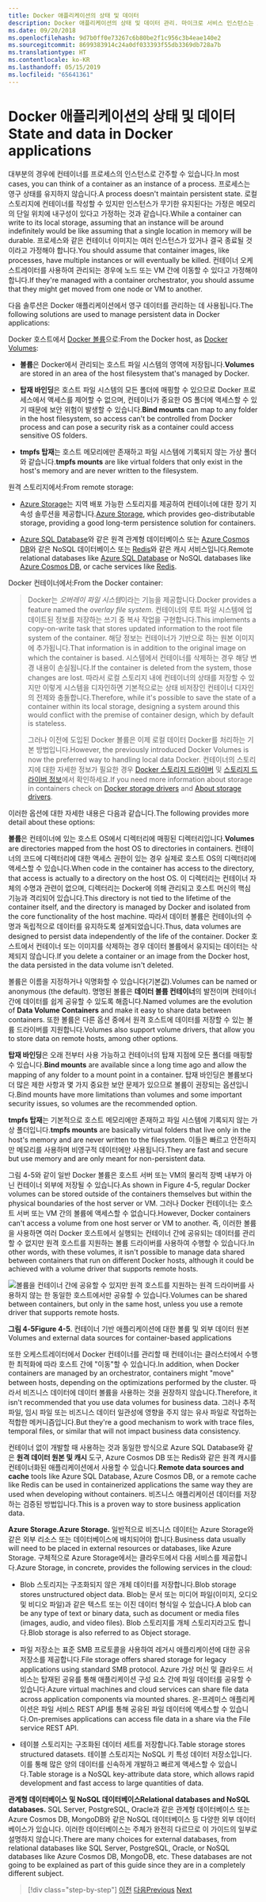 ```yaml
---
title: Docker 애플리케이션의 상태 및 데이터
description: Docker 애플리케이션의 상태 및 데이터 관리. 마이크로 서비스 인스턴스는 소모용(그러나 데이터는 아님)이며 마이크로 서비스로 이를 처리하는 방법입니다.
ms.date: 09/20/2018
ms.openlocfilehash: 9d7b0ff0e73267c6b80be2f1c956c3b4eae140e2
ms.sourcegitcommit: 8699383914c24a0df033393f55db3369db728a7b
ms.translationtype: HT
ms.contentlocale: ko-KR
ms.lasthandoff: 05/15/2019
ms.locfileid: "65641361"
---
```

# <a name="state-and-data-in-docker-applications"></a><span data-ttu-id="03902-104">Docker 애플리케이션의 상태 및 데이터</span><span class="sxs-lookup"><span data-stu-id="03902-104">State and data in Docker applications</span></span>

<span data-ttu-id="03902-105">대부분의 경우에 컨테이너를 프로세스의 인스턴스로 간주할 수 있습니다.</span><span class="sxs-lookup"><span data-stu-id="03902-105">In most cases, you can think of a container as an instance of a process.</span></span> <span data-ttu-id="03902-106">프로세스는 영구 상태를 유지하지 않습니다.</span><span class="sxs-lookup"><span data-stu-id="03902-106">A process doesn't maintain persistent state.</span></span> <span data-ttu-id="03902-107">로컬 스토리지에 컨테이너를 작성할 수 있지만 인스턴스가 무기한 유지된다는 가정은 메모리의 단일 위치에 내구성이 있다고 가정하는 것과 같습니다.</span><span class="sxs-lookup"><span data-stu-id="03902-107">While a container can write to its local storage, assuming that an instance will be around indefinitely would be like assuming that a single location in memory will be durable.</span></span> <span data-ttu-id="03902-108">프로세스와 같은 컨테이너 이미지는 여러 인스턴스가 있거나 결국 종료될 것이라고 가정해야 합니다.</span><span class="sxs-lookup"><span data-stu-id="03902-108">You should assume that container images, like processes, have multiple instances or will eventually be killed.</span></span> <span data-ttu-id="03902-109">컨테이너 오케스트레이터를 사용하여 관리되는 경우에 노드 또는 VM 간에 이동할 수 있다고 가정해야 합니다.</span><span class="sxs-lookup"><span data-stu-id="03902-109">If they're managed with a container orchestrator, you should assume that they might get moved from one node or VM to another.</span></span>

<span data-ttu-id="03902-110">다음 솔루션은 Docker 애플리케이션에서 영구 데이터를 관리하는 데 사용됩니다.</span><span class="sxs-lookup"><span data-stu-id="03902-110">The following solutions are used to manage persistent data in Docker applications:</span></span>

<span data-ttu-id="03902-111">Docker 호스트에서 [Docker 볼륨](https://docs.docker.com/engine/admin/volumes/)으로:</span><span class="sxs-lookup"><span data-stu-id="03902-111">From the Docker host, as [Docker Volumes](https://docs.docker.com/engine/admin/volumes/):</span></span>

- <span data-ttu-id="03902-112">**볼륨**은 Docker에서 관리되는 호스트 파일 시스템의 영역에 저장됩니다.</span><span class="sxs-lookup"><span data-stu-id="03902-112">**Volumes** are stored in an area of the host filesystem that's managed by Docker.</span></span>

- <span data-ttu-id="03902-113">**탑재 바인딩**은 호스트 파일 시스템의 모든 폴더에 매핑할 수 있으므로 Docker 프로세스에서 액세스를 제어할 수 없으며, 컨테이너가 중요한 OS 폴더에 액세스할 수 있기 때문에 보안 위험이 발생할 수 있습니다.</span><span class="sxs-lookup"><span data-stu-id="03902-113">**Bind mounts** can map to any folder in the host filesystem, so access can't be controlled from Docker process and can pose a security risk as a container could access sensitive OS folders.</span></span>

- <span data-ttu-id="03902-114">**tmpfs 탑재**는 호스트 메모리에만 존재하고 파일 시스템에 기록되지 않는 가상 폴더와 같습니다.</span><span class="sxs-lookup"><span data-stu-id="03902-114">**tmpfs mounts** are like virtual folders that only exist in the host's memory and are never written to the filesystem.</span></span>

<span data-ttu-id="03902-115">원격 스토리지에서:</span><span class="sxs-lookup"><span data-stu-id="03902-115">From remote storage:</span></span>

- <span data-ttu-id="03902-116">[Azure Storage](https://azure.microsoft.com/documentation/services/storage/)는 지역 배포 가능한 스토리지를 제공하여 컨테이너에 대한 장기 지속성 솔루션을 제공합니다.</span><span class="sxs-lookup"><span data-stu-id="03902-116">[Azure Storage](https://azure.microsoft.com/documentation/services/storage/), which provides geo-distributable storage, providing a good long-term persistence solution for containers.</span></span>

- <span data-ttu-id="03902-117">[Azure SQL Database](https://azure.microsoft.com/services/sql-database/)와 같은 원격 관계형 데이터베이스 또는 [Azure Cosmos DB](https://docs.microsoft.com/azure/cosmos-db/introduction)와 같은 NoSQL 데이터베이스 또는 [Redis](https://redis.io/)와 같은 캐시 서비스입니다.</span><span class="sxs-lookup"><span data-stu-id="03902-117">Remote relational databases like [Azure SQL Database](https://azure.microsoft.com/services/sql-database/) or NoSQL databases like [Azure Cosmos DB](https://docs.microsoft.com/azure/cosmos-db/introduction), or cache services like [Redis](https://redis.io/).</span></span>

<span data-ttu-id="03902-118">Docker 컨테이너에서:</span><span class="sxs-lookup"><span data-stu-id="03902-118">From the Docker container:</span></span>

> <span data-ttu-id="03902-119">Docker는 *오버레이 파일 시스템*이라는 기능을 제공합니다.</span><span class="sxs-lookup"><span data-stu-id="03902-119">Docker provides a feature named the *overlay file system*.</span></span> <span data-ttu-id="03902-120">컨테이너의 루트 파일 시스템에 업데이트된 정보를 저장하는 쓰기 중 복사 작업을 구현합니다.</span><span class="sxs-lookup"><span data-stu-id="03902-120">This implements a copy-on-write task that stores updated information to the root file system of the container.</span></span> <span data-ttu-id="03902-121">해당 정보는 컨테이너가 기반으로 하는 원본 이미지에 추가됩니다.</span><span class="sxs-lookup"><span data-stu-id="03902-121">That information is in addition to the original image on which the container is based.</span></span> <span data-ttu-id="03902-122">시스템에서 컨테이너를 삭제하는 경우 해당 변경 내용이 손실됩니다.</span><span class="sxs-lookup"><span data-stu-id="03902-122">If the container is deleted from the system, those changes are lost.</span></span> <span data-ttu-id="03902-123">따라서 로컬 스토리지 내에 컨테이너의 상태를 저장할 수 있지만 이렇게 시스템을 디자인하면 기본적으로는 상태 비저장인 컨테이너 디자인의 전제와 충돌합니다.</span><span class="sxs-lookup"><span data-stu-id="03902-123">Therefore, while it's possible to save the state of a container within its local storage, designing a system around this would conflict with the premise of container design, which by default is stateless.</span></span>
>
> <span data-ttu-id="03902-124">그러나 이전에 도입된 Docker 볼륨은 이제 로컬 데이터 Docker를 처리하는 기본 방법입니다.</span><span class="sxs-lookup"><span data-stu-id="03902-124">However, the previously introduced Docker Volumes is now the preferred way to handling local data Docker.</span></span> <span data-ttu-id="03902-125">컨테이너의 스토리지에 대한 자세한 정보가 필요한 경우 [Docker 스토리지 드라이버](https://docs.docker.com/storage/storagedriver/select-storage-driver/) 및 [스토리지 드라이버 정보](https://docs.docker.com/storage/storagedriver/)에서 확인하세요.</span><span class="sxs-lookup"><span data-stu-id="03902-125">If you need more information about storage in containers check on [Docker storage drivers](https://docs.docker.com/storage/storagedriver/select-storage-driver/) and [About storage drivers](https://docs.docker.com/storage/storagedriver/).</span></span>

<span data-ttu-id="03902-126">이러한 옵션에 대한 자세한 내용은 다음과 같습니다.</span><span class="sxs-lookup"><span data-stu-id="03902-126">The following provides more detail about these options:</span></span>

<span data-ttu-id="03902-127">**볼륨**은 컨테이너에 있는 호스트 OS에서 디렉터리에 매핑된 디렉터리입니다.</span><span class="sxs-lookup"><span data-stu-id="03902-127">**Volumes** are directories mapped from the host OS to directories in containers.</span></span> <span data-ttu-id="03902-128">컨테이너의 코드에 디렉터리에 대한 액세스 권한이 있는 경우 실제로 호스트 OS의 디렉터리에 액세스할 수 있습니다.</span><span class="sxs-lookup"><span data-stu-id="03902-128">When code in the container has access to the directory, that access is actually to a directory on the host OS.</span></span> <span data-ttu-id="03902-129">이 디렉터리는 컨테이너 자체의 수명과 관련이 없으며, 디렉터리는 Docker에 의해 관리되고 호스트 머신의 핵심 기능과 격리되어 있습니다.</span><span class="sxs-lookup"><span data-stu-id="03902-129">This directory is not tied to the lifetime of the container itself, and the directory is managed by Docker and isolated from the core functionality of the host machine.</span></span> <span data-ttu-id="03902-130">따라서 데이터 볼륨은 컨테이너의 수명과 독립적으로 데이터를 유지하도록 설계되었습니다.</span><span class="sxs-lookup"><span data-stu-id="03902-130">Thus, data volumes are designed to persist data independently of the life of the container.</span></span> <span data-ttu-id="03902-131">Docker 호스트에서 컨테이너 또는 이미지를 삭제하는 경우 데이터 볼륨에서 유지되는 데이터는 삭제되지 않습니다.</span><span class="sxs-lookup"><span data-stu-id="03902-131">If you delete a container or an image from the Docker host, the data persisted in the data volume isn't deleted.</span></span>

<span data-ttu-id="03902-132">볼륨은 이름을 지정하거나 익명화할 수 있습니다(기본값).</span><span class="sxs-lookup"><span data-stu-id="03902-132">Volumes can be named or anonymous (the default).</span></span> <span data-ttu-id="03902-133">명명된 볼륨은 **데이터 볼륨 컨테이너**의 발전이며 컨테이너 간에 데이터를 쉽게 공유할 수 있도록 해줍니다.</span><span class="sxs-lookup"><span data-stu-id="03902-133">Named volumes are the evolution of **Data Volume Containers** and make it easy to share data between containers.</span></span> <span data-ttu-id="03902-134">또한 볼륨은 다른 옵션 중에서 원격 호스트에 데이터를 저장할 수 있는 볼륨 드라이버를 지원합니다.</span><span class="sxs-lookup"><span data-stu-id="03902-134">Volumes also support volume drivers, that allow you to store data on remote hosts, among other options.</span></span>

<span data-ttu-id="03902-135">**탑재 바인딩**은 오래 전부터 사용 가능하고 컨테이너의 탑재 지점에 모든 폴더를 매핑할 수 있습니다.</span><span class="sxs-lookup"><span data-stu-id="03902-135">**Bind mounts** are available since a long time ago and allow the mapping of any folder to a mount point in a container.</span></span> <span data-ttu-id="03902-136">탑재 바인딩은 볼륨보다 더 많은 제한 사항과 몇 가지 중요한 보안 문제가 있으므로 볼륨이 권장되는 옵션입니다.</span><span class="sxs-lookup"><span data-stu-id="03902-136">Bind mounts have more limitations than volumes and some important security issues, so volumes are the recommended option.</span></span>

<span data-ttu-id="03902-137">**tmpfs 탑재**는 기본적으로 호스트 메모리에만 존재하고 파일 시스템에 기록되지 않는 가상 폴더입니다.</span><span class="sxs-lookup"><span data-stu-id="03902-137">**tmpfs mounts** are basically virtual folders that live only in the host's memory and are never written to the filesystem.</span></span> <span data-ttu-id="03902-138">이들은 빠르고 안전하지만 메모리를 사용하며 비영구적 데이터에만 사용됩니다.</span><span class="sxs-lookup"><span data-stu-id="03902-138">They are fast and secure but use memory and are only meant for non-persistent data.</span></span>

<span data-ttu-id="03902-139">그림 4-5와 같이 일반 Docker 볼륨은 호스트 서버 또는 VM의 물리적 장벽 내부가 아닌 컨테이너 외부에 저장될 수 있습니다.</span><span class="sxs-lookup"><span data-stu-id="03902-139">As shown in Figure 4-5, regular Docker volumes can be stored outside of the containers themselves but within the physical boundaries of the host server or VM.</span></span> <span data-ttu-id="03902-140">그러나 Docker 컨테이너는 호스트 서버 또는 VM 간의 볼륨에 액세스할 수 없습니다.</span><span class="sxs-lookup"><span data-stu-id="03902-140">However, Docker containers can't access a volume from one host server or VM to another.</span></span> <span data-ttu-id="03902-141">즉, 이러한 볼륨을 사용하면 여러 Docker 호스트에서 실행되는 컨테이너 간에 공유되는 데이터를 관리할 수 없지만 원격 호스트를 지원하는 볼륨 드라이버를 사용하여 수행할 수 있습니다.</span><span class="sxs-lookup"><span data-stu-id="03902-141">In other words, with these volumes, it isn't possible to manage data shared between containers that run on different Docker hosts, although it could be achieved with a volume driver that supports remote hosts.</span></span>

![<span data-ttu-id="03902-142">볼륨을 컨테이너 간에 공유할 수 있지만 원격 호스트를 지원하는 원격 드라이버를 사용하지 않는 한 동일한 호스트에서만 공유할 수 있습니다.</span><span class="sxs-lookup"><span data-stu-id="03902-142">Volumes can be shared between containers, but only in the same host, unless you use a remote driver that supports remote hosts.</span></span> ](./media/image5.png)

<span data-ttu-id="03902-143">**그림 4-5**</span><span class="sxs-lookup"><span data-stu-id="03902-143">**Figure 4-5**.</span></span> <span data-ttu-id="03902-144">컨테이너 기반 애플리케이션에 대한 볼륨 및 외부 데이터 원본</span><span class="sxs-lookup"><span data-stu-id="03902-144">Volumes and external data sources for container-based applications</span></span>

<span data-ttu-id="03902-145">또한 오케스트레이터에서 Docker 컨테이너를 관리할 때 컨테이너는 클러스터에서 수행한 최적화에 따라 호스트 간에 "이동"할 수 있습니다.</span><span class="sxs-lookup"><span data-stu-id="03902-145">In addition, when Docker containers are managed by an orchestrator, containers might "move" between hosts, depending on the optimizations performed by the cluster.</span></span> <span data-ttu-id="03902-146">따라서 비즈니스 데이터에 데이터 볼륨을 사용하는 것을 권장하지 않습니다.</span><span class="sxs-lookup"><span data-stu-id="03902-146">Therefore, it isn't recommended that you use data volumes for business data.</span></span> <span data-ttu-id="03902-147">그러나 추적 파일, 임시 파일 또는 비즈니스 데이터 일관성에 영향을 주지 않는 유사 파일로 작업하는 적합한 메커니즘입니다.</span><span class="sxs-lookup"><span data-stu-id="03902-147">But they're a good mechanism to work with trace files, temporal files, or similar that will not impact business data consistency.</span></span>

<span data-ttu-id="03902-148">컨테이너 없이 개발할 때 사용하는 것과 동일한 방식으로 Azure SQL Database와 같은 **원격 데이터 원본 및 캐시** 도구, Azure Cosmos DB 또는 Redis와 같은 원격 캐시를 컨테이너화된 애플리케이션에서 사용할 수 있습니다.</span><span class="sxs-lookup"><span data-stu-id="03902-148">**Remote data sources and cache** tools like Azure SQL Database, Azure Cosmos DB, or a remote cache like Redis can be used in containerized applications the same way they are used when developing without containers.</span></span> <span data-ttu-id="03902-149">비즈니스 애플리케이션 데이터를 저장하는 검증된 방법입니다.</span><span class="sxs-lookup"><span data-stu-id="03902-149">This is a proven way to store business application data.</span></span>

<span data-ttu-id="03902-150">**Azure Storage.**</span><span class="sxs-lookup"><span data-stu-id="03902-150">**Azure Storage.**</span></span> <span data-ttu-id="03902-151">일반적으로 비즈니스 데이터는 Azure Storage와 같은 외부 리소스 또는 데이터베이스에 배치되어야 합니다.</span><span class="sxs-lookup"><span data-stu-id="03902-151">Business data usually will need to be placed in external resources or databases, like Azure Storage.</span></span> <span data-ttu-id="03902-152">구체적으로 Azure Storage에서는 클라우드에서 다음 서비스를 제공합니다.</span><span class="sxs-lookup"><span data-stu-id="03902-152">Azure Storage, in concrete, provides the following services in the cloud:</span></span>

- <span data-ttu-id="03902-153">Blob 스토리지는 구조화되지 않은 개체 데이터를 저장합니다.</span><span class="sxs-lookup"><span data-stu-id="03902-153">Blob storage stores unstructured object data.</span></span> <span data-ttu-id="03902-154">Blob는 문서 또는 미디어 파일(이미지, 오디오 및 비디오 파일)과 같은 텍스트 또는 이진 데이터 형식일 수 있습니다.</span><span class="sxs-lookup"><span data-stu-id="03902-154">A blob can be any type of text or binary data, such as document or media files (images, audio, and video files).</span></span> <span data-ttu-id="03902-155">Blob 스토리지를 개체 스토리지라고도 합니다.</span><span class="sxs-lookup"><span data-stu-id="03902-155">Blob storage is also referred to as Object storage.</span></span>

- <span data-ttu-id="03902-156">파일 저장소는 표준 SMB 프로토콜을 사용하여 레거시 애플리케이션에 대한 공유 저장소를 제공합니다.</span><span class="sxs-lookup"><span data-stu-id="03902-156">File storage offers shared storage for legacy applications using standard SMB protocol.</span></span> <span data-ttu-id="03902-157">Azure 가상 머신 및 클라우드 서비스는 탑재된 공유를 통해 애플리케이션 구성 요소 간에 파일 데이터를 공유할 수 있습니다.</span><span class="sxs-lookup"><span data-stu-id="03902-157">Azure virtual machines and cloud services can share file data across application components via mounted shares.</span></span> <span data-ttu-id="03902-158">온-프레미스 애플리케이션은 파일 서비스 REST API를 통해 공유된 파일 데이터에 액세스할 수 있습니다.</span><span class="sxs-lookup"><span data-stu-id="03902-158">On-premises applications can access file data in a share via the File service REST API.</span></span>

- <span data-ttu-id="03902-159">테이블 스토리지는 구조화된 데이터 세트를 저장합니다.</span><span class="sxs-lookup"><span data-stu-id="03902-159">Table storage stores structured datasets.</span></span> <span data-ttu-id="03902-160">테이블 스토리지는 NoSQL 키 특성 데이터 저장소입니다. 이를 통해 많은 양의 데이터를 신속하게 개발하고 빠르게 액세스할 수 있습니다.</span><span class="sxs-lookup"><span data-stu-id="03902-160">Table storage is a NoSQL key-attribute data store, which allows rapid development and fast access to large quantities of data.</span></span>

<span data-ttu-id="03902-161">**관계형 데이터베이스 및 NoSQL 데이터베이스**</span><span class="sxs-lookup"><span data-stu-id="03902-161">**Relational databases and NoSQL databases.**</span></span> <span data-ttu-id="03902-162">SQL Server, PostgreSQL, Oracle과 같은 관계형 데이터베이스 또는 Azure Cosmos DB, MongoDB와 같은 NoSQL 데이터베이스 등 다양한 외부 데이터베이스가 있습니다. 이러한 데이터베이스는 주체가 완전히 다르므로 이 가이드의 일부로 설명하지 않습니다.</span><span class="sxs-lookup"><span data-stu-id="03902-162">There are many choices for external databases, from relational databases like SQL Server, PostgreSQL, Oracle, or NoSQL databases like Azure Cosmos DB, MongoDB, etc. These databases are not going to be explained as part of this guide since they are in a completely different subject.</span></span>

>[!div class="step-by-step"]
><span data-ttu-id="03902-163">[이전](containerize-monolithic-applications.md)
>[다음](service-oriented-architecture.md)</span><span class="sxs-lookup"><span data-stu-id="03902-163">[Previous](containerize-monolithic-applications.md)
[Next](service-oriented-architecture.md)</span></span>
